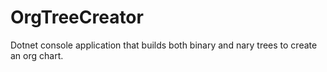 # OrgTreeCreator
Dotnet console application that builds both binary and nary trees to create an org chart.